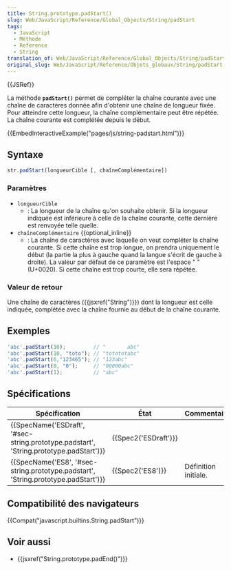 ```yaml
---
title: String.prototype.padStart()
slug: Web/JavaScript/Reference/Global_Objects/String/padStart
tags:
  - JavaScript
  - Méthode
  - Reference
  - String
translation_of: Web/JavaScript/Reference/Global_Objects/String/padStart
original_slug: Web/JavaScript/Reference/Objets_globaux/String/padStart
---
```

{{JSRef}}

La méthode **`padStart()`** permet de compléter la chaîne courante avec une chaîne de caractères donnée afin d'obtenir une chaîne de longueur fixée. Pour atteindre cette longueur, la chaîne complémentaire peut être répétée. La chaîne courante est complétée depuis le début.

{{EmbedInteractiveExample("pages/js/string-padstart.html")}}

## Syntaxe

```js
str.padStart(longueurCible [, chaîneComplémentaire])
```

### Paramètres

- `longueurCible`
  - : La longueur de la chaîne qu'on souhaite obtenir. Si la longueur indiquée est inférieure à celle de la chaîne courante, cette dernière est renvoyée telle quelle.
- `chaîneComplémentaire` {{optional_inline}}
  - : La chaîne de caractères avec laquelle on veut compléter la chaîne courante. Si cette chaîne est trop longue, on prendra uniquement le début (la partie la plus à gauche quand la langue s'écrit de gauche à droite). La valeur par défaut de ce paramètre est l'espace " " (U+0020). Si cette chaîne est trop courte, elle sera répétée.

### Valeur de retour

Une chaîne de caractères ({{jsxref("String")}}) dont la longueur est celle indiquée, complétée avec la chaîne fournie au début de la chaîne courante.

## Exemples

```js
'abc'.padStart(10);         // "       abc"
'abc'.padStart(10, "toto"); // "totototabc"
'abc'.padStart(6,"123465"); // "123abc"
'abc'.padStart(8, "0");     // "00000abc"
'abc'.padStart(1);          // "abc"
```

## Spécifications

| Spécification                                                                                                        | État                         | Commentaires         |
| -------------------------------------------------------------------------------------------------------------------- | ---------------------------- | -------------------- |
| {{SpecName('ESDraft', '#sec-string.prototype.padstart', 'String.prototype.padStart')}} | {{Spec2('ESDraft')}} |                      |
| {{SpecName('ES8', '#sec-string.prototype.padstart', 'String.prototype.padStart')}}         | {{Spec2('ES8')}}         | Définition initiale. |

## Compatibilité des navigateurs

{{Compat("javascript.builtins.String.padStart")}}

## Voir aussi

- {{jsxref("String.prototype.padEnd()")}}
